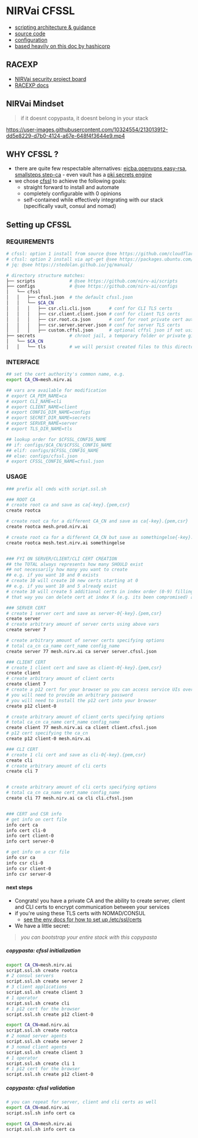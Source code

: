 # NIRVai CFSSL

- [scripting architecture & guidance](../scripts/README.md)
- [source code](https://github.com/nirv-ai/scripts/blob/develop/cloudflare/script.ssl.sh)
- [configuration](https://github.com/nirv-ai/configs/tree/develop/cfssl)
- [based heavily on this doc by hashicorp](https://developer.hashicorp.com/nomad/tutorials/transport-security/security-enable-tls)

## RACEXP

- [NIRVai security project board](https://github.com/orgs/nirv-ai/projects/6/views/1?filterQuery=repo%3A%22nirv-ai%2Fsecurity%22)
- [RACEXP docs](https://github.com/noahehall/theBookOfNoah/blob/master/0current/architectural%20thinking/0racexp.md)

## NIRVai Mindset

> if it doesnt copypasta, it doesnt belong in your stack

https://user-images.githubusercontent.com/10324554/213013912-dd5e8229-d7b0-4124-a67e-648f4f3644e9.mp4

## WHY CFSSL ?

- there are quite few respectable alternatives: [ejcba](https://www.ejbca.org/),[openvpns easy-rsa](https://github.com/OpenVPN/easy-rsa), [smallsteps step-ca](https://github.com/smallstep/certificates) - even vault has a [pki secrets engine](https://developer.hashicorp.com/vault/docs/secrets/pki)
- we chose [cfssl](https://blog.cloudflare.com/introducing-cfssl/) to achieve the following goals:
  - straight forward to install and automate
  - completely configurable with 0 opinions
  - self-contained while effectively integrating with our stack (specifically vault, consul and nomad)

## Setting up CFSSL

### REQUIREMENTS

```sh
# cfssl: option 1 install from source @see https://github.com/cloudflare/cfssl
# cfssl: option 2 install via apt-get @see https://packages.ubuntu.com/search?keywords=golang-cfssl
# jq: @see https://stedolan.github.io/jq/manual/

# directory structure matches:
├── scripts             # @see https://github.com/nirv-ai/scripts
├── configs             # @see https://github.com/nirv-ai/configs
│   └── cfssl
│   │   ├── cfssl.json  # the default cfssl.json
│   │   └── $CA_CN
│   │   │   ├── csr.cli.cli.json       # conf for CLI TLS certs
│   │   │   ├── csr.client.client.json # conf for client TLS certs
│   │   │   ├── csr.root.ca.json       # conf for root private cert authority
│   │   │   ├── csr.server.server.json # conf for server TLS certs
│   │   │   ├── custom.cffsl.json      # optional cffsl json if not using default
├── secrets             # chroot jail, a temporary folder or private git repo
│   └── $CA_CN
│   │   └── tls         # we will persist created files to this directory
```

### INTERFACE

```sh
## set the cert authority's common name, e.g.
export CA_CN=mesh.nirv.ai

## vars are available for modification
# export CA_PEM_NAME=ca
# export CLI_NAME=cli
# export CLIENT_NAME=client
# export CONFIG_DIR_NAME=configs
# export SECRET_DIR_NAME=secrets
# export SERVER_NAME=server
# export TLS_DIR_NAME=tls

## lookup order for $CFSSL_CONFIG_NAME
## if: configs/$CA_CN/$CFSSL_CONFIG_NAME
## elif: configs/$CFSSL_CONFIG_NAME
## else: configs/cfssl.json
# export CFSSL_CONFIG_NAME=cfssl.json

```

### USAGE

```sh
### prefix all cmds with script.ssl.sh

### ROOT CA
# create root ca and save as ca{-key}.{pem,csr}
create rootca

# create root ca for a different CA_CN and save as ca{-key}.{pem,csr}
create rootca mesh.prod.nirv.ai

# create root ca for a different CA_CN but save as somethingelse{-key}.{pem,csr}
create rootca mesh.test.nirv.ai somethingelse


### FYI ON SERVER/CLIENT/CLI CERT CREATION
## the TOTAL always represents how many SHOULD exist
## not necessarily how many you want to create
## e.g. if you want 10 and 0 exists
# create 10 will create 10 new certs starting at 0
## e.g. if you want 10 and 5 already exist
# create 10 will create 5 additional certs in index order (0-9) filling in any gaps
# that way you can delete cert at index X (e.g. its been compromised) and it will be recreated

### SERVER CERT
# create 1 server cert and save as server-0{-key}.{pem,csr}
create server
# create arbitrary amount of server certs using above vars
create server 7

# create arbitrary amount of server certs specifying options
# total ca_cn ca_name cert_name config_name
create server 77 mesh.nirv.ai ca server server.cfssl.json

### CLIENT CERT
# create 1 client cert and save as client-0{-key}.{pem,csr}
create client
# create arbitrary amount of client certs
create client 7
# create a p12 cert for your browser so you can access service UIs over https
# you will need to provide an arbitrary password
# you will need to install the p12 cert into your browser
create p12 client-0

# create arbitrary amount of client certs specifying options
# total ca_cn ca_name cert_name config_name
create client 77 mesh.nirv.ai ca client client.cfssl.json
# p12 cert specifying the ca_cn
create p12 client-0 mesh.nirv.ai

### CLI CERT
# create 1 cli cert and save as cli-0{-key}.{pem,csr}
create cli
# create arbitrary amount of cli certs
create cli 7


# create arbitrary amount of cli certs specifying options
# total ca_cn ca_name cert_name config_name
create cli 77 mesh.nirv.ai ca cli cli.cfssl.json


### CERT and CSR info
# get info on cert file
info cert ca
info cert cli-0
info cert client-0
info cert server-0

# get info on a csr file
info csr ca
info csr cli-0
info csr client-0
info csr server-0
```

#### next steps

- Congrats! you have a private CA and the ability to create server, client and CLI certs to encrypt communication between your services
- if you're using these TLS certs with NOMAD/CONSUL
  - [see the env docs for how to set up /etc/ssl/certs](../env/README.md)
- We have a little secret:

> _you can bootstrap your entire stack with this copypasta_

##### copypasta: cfssl initialization

```sh
export CA_CN=mesh.nirv.ai
script.ssl.sh create rootca
# 2 consul servers
script.ssl.sh create server 2
# 3 client applications
script.ssl.sh create client 3
# 1 operator
script.ssl.sh create cli
# 1 p12 cert for the browser
script.ssl.sh create p12 client-0

export CA_CN=mad.nirv.ai
script.ssl.sh create rootca
# 2 nomad server agents
script.ssl.sh create server 2
# 3 nomad client agents
script.ssl.sh create client 3
# 1 operator
script.ssl.sh create cli 1
# 1 p12 cert for the browser
script.ssl.sh create p12 client-0
```

##### copypasta: cfssl validation

```sh
# you can repeat for server, client and cli certs as well
export CA_CN=mad.nirv.ai
script.ssl.sh info cert ca

export CA_CN=mesh.nirv.ai
script.ssl.sh info cert ca
```
